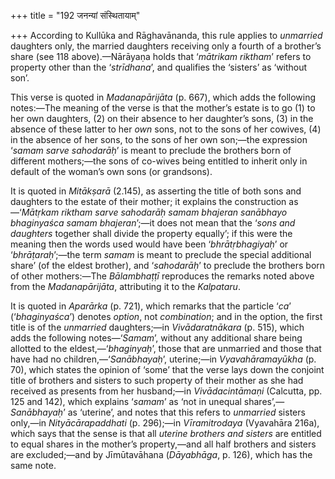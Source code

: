 +++
title = "192 जनन्यां संस्थितायाम्"

+++
According to Kullūka and Rāghavānanda, this rule applies to *unmarried*
daughters only, the married daughters receiving only a fourth of a
brother’s share (see 118 above).—Nārāyaṇa holds that ‘*mātrikam
riktham*’ refers to property other than the ‘*strīdhana*’, and qualifies
the ‘sisters’ as ‘without son’.

This verse is quoted in *Madanapārijāta* (p. 667), which adds the
following notes:—The meaning of the verse is that the mother’s estate is
to go (1) to her own daughters, (2) on their absence to her daughter’s
sons, (3) in the absence of these latter to her *own* sons, not to the
sons of her cowives, (4) in the absence of her sons, to the sons of her
own son;—the expression ‘*samam sarve sahodarāḥ*’ is meant to preclude
the brothers born of different mothers;—the sons of co-wives being
entitled to inherit only in default of the woman’s own sons (or
grandsons).

It is quoted in *Mitākṣarā* (2.145), as asserting the title of both sons
and daughters to the estate of their mother; it explains the
construction as—‘*Mātṛkam riktham sarve sahodarāḥ samam bhajeran
sanābhayo bhaginyaśca samam bhajeran*’;—it does not mean that the ‘*sons
and daughters* together shall divide the property equally’; if this were
the meaning then the words used would have been ‘*bhrātṛbhagiyaḥ*’ or
‘*bhrāṭaraḥ*’;—the term *samam* is meant to preclude the special
additional share’ (of the eldest brother), and ‘*sahodarāḥ*’ to preclude
the brothers born of other mothers:—The *Bālambhaṭṭī* reproduces the
remarks noted above from the *Madanapārijāta*, attributing it to the
*Kalpataru*.

It is quoted in *Aparārka* (p. 721), which remarks that the particle
‘*ca*’ (‘*bhaginyaśca*’) denotes *option*, not *combination*; and in the
option, the first title is of the *unmarried* daughters;—in
*Vivādaratnākara* (p. 515), which adds the following notes—‘*Samam*’,
without any additional share being allotted to the
eldest,—‘*bhaginyaḥ*’, those that are unmarried and those that have had
no children,—‘*Sanābhayaḥ*’, uterine;—in *Vyavahāramayūkha* (p. 70),
which states the opinion of ‘some’ that the verse lays down the conjoint
title of brothers and sisters to such property of their mother as she
had received as presents from her husband;—in *Vivādacintāmaṇi*
(Calcutta, pp. 125 and 142), which explains ‘*samam*’ as ‘not in unequal
shares’,—*Sanābhayaḥ*’ as ‘uterine’, and notes that this refers to
*unmarried* sisters only,—in *Nityācārapaddhati* (p. 296);—in
*Vīramitrodaya* (Vyavahāra 216a), which says that the sense is that all
*uterine brothers and sisters* are entitled to equal shares in the
mother’s property,—and all half brothers and sisters are excluded;—and
by Jīmūtavāhana (*Dāyabhāga*, p. 126), which has the same note.


